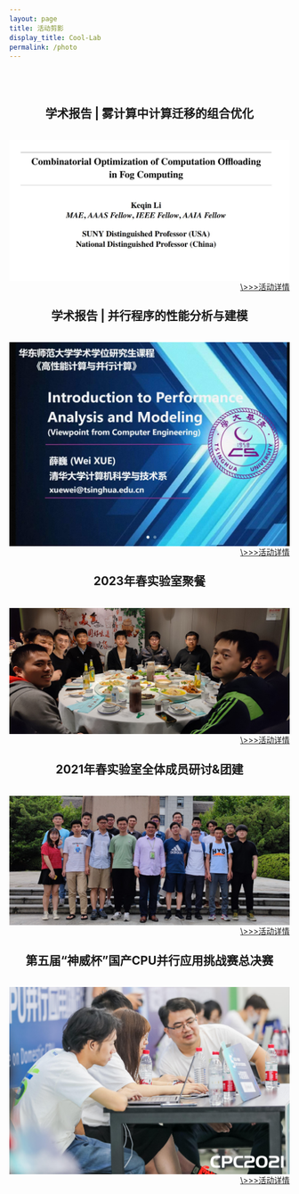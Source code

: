 ```yaml
---
layout: page
title: 活动剪影
display_title: Cool-Lab
permalink: /photo
---
```

<br/>
<br/>
<center><h2>学术报告 | 雾计算中计算迁移的组合优化</h2></center>
<br/>
<img src="imgs/20230626/20230626img1.jpg" align="center" />
<a href="photos/20230626.html"  style='float:right; text-align: right;'>\>>>活动详情</a>


<br/>
<br/>
<center><h2>学术报告 | 并行程序的性能分析与建模</h2></center>
<br/>
<img src="imgs/20230518/20230518img2.jpg" align="center" />
<a href="photos/20230518.html"  style='float:right; text-align: right;'>\>>>活动详情</a>


<br/>
<br/>
<center><h2>2023年春实验室聚餐</h2></center>
<br/>
<img src="imgs/20230326img1.jpg" align="center" />
<a href="photos/20230326.html"  style='float:right; text-align: right;'>\>>>活动详情</a>


<br/>
<br/>
<center><h2>2021年春实验室全体成员研讨&团建</h2></center>
<br/>
<img src="imgs/heyin.jpg" align="center" />
<a href="photos/20210620.html"  style='float:right; text-align: right;'>\>>>活动详情</a>


<br/>
<br/>
<center><h2>第五届“神威杯”国产CPU并行应用挑战赛总决赛</h2></center>
<br/>
<img src="imgs/cpc2021/bisaixianchang.jpg" align="center" />
<a href="photos/20211001.html"  style='float:right; text-align: right;'>\>>>活动详情</a>


<br/>
<br/>
<br/>

